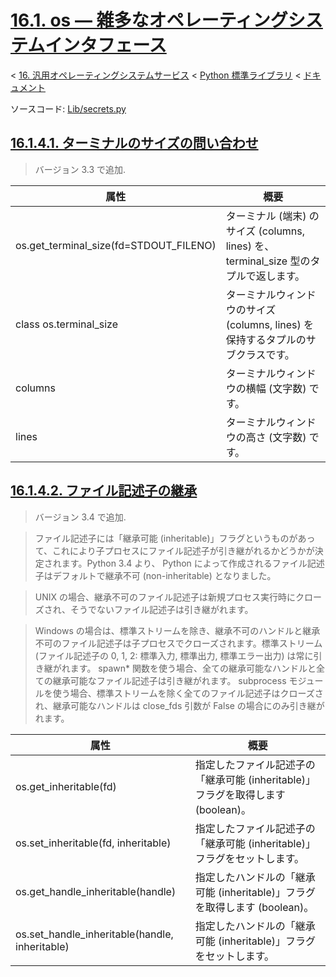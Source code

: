 # [16.1. os — 雑多なオペレーティングシステムインタフェース](https://docs.python.jp/3/library/os.html)

< [16. 汎用オペレーティングシステムサービス](https://docs.python.jp/3/library/allos.html) < [Python 標準ライブラリ](https://docs.python.jp/3/library/index.html#the-python-standard-library) < [ドキュメント](https://docs.python.jp/3/index.html)

ソースコード: [Lib/secrets.py](https://github.com/python/cpython/tree/3.6/Lib/secrets.py)

## [16.1.4.1. ターミナルのサイズの問い合わせ](https://docs.python.jp/3/library/os.html#querying-the-size-of-a-terminal)

> バージョン 3.3 で追加.

属性|概要
----|----
os.get_terminal_size(fd=STDOUT_FILENO)|ターミナル (端末) のサイズ (columns, lines) を、terminal_size 型のタプルで返します。
class os.terminal_size|ターミナルウィンドウのサイズ (columns, lines) を保持するタプルのサブクラスです。
columns|ターミナルウィンドウの横幅 (文字数) です。
lines|ターミナルウィンドウの高さ (文字数) です。

## [16.1.4.2. ファイル記述子の継承](https://docs.python.jp/3/library/os.html#inheritance-of-file-descriptors)

> バージョン 3.4 で追加.

> ファイル記述子には「継承可能 (inheritable)」フラグというものがあって、これにより子プロセスにファイル記述子が引き継がれるかどうかが決定されます。Python 3.4 より、 Python によって作成されるファイル記述子はデフォルトで継承不可 (non-inheritable) となりました。

> UNIX の場合、継承不可のファイル記述子は新規プロセス実行時にクローズされ、そうでないファイル記述子は引き継がれます。

> Windows の場合は、標準ストリームを除き、継承不可のハンドルと継承不可のファイル記述子は子プロセスでクローズされます。標準ストリーム (ファイル記述子の 0, 1, 2: 標準入力, 標準出力, 標準エラー出力) は常に引き継がれます。 spawn* 関数を使う場合、全ての継承可能なハンドルと全ての継承可能なファイル記述子は引き継がれます。 subprocess モジュールを使う場合、標準ストリームを除く全てのファイル記述子はクローズされ、継承可能なハンドルは close_fds 引数が False の場合にのみ引き継がれます。

属性|概要
----|----
os.get_inheritable(fd)|指定したファイル記述子の「継承可能 (inheritable)」フラグを取得します (boolean)。
os.set_inheritable(fd, inheritable)|指定したファイル記述子の「継承可能 (inheritable)」フラグをセットします。
os.get_handle_inheritable(handle)|指定したハンドルの「継承可能 (inheritable)」フラグを取得します (boolean)。
os.set_handle_inheritable(handle, inheritable)|指定したハンドルの「継承可能 (inheritable)」フラグをセットします。


